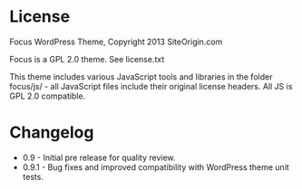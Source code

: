 License
=============

Focus WordPress Theme, Copyright 2013 SiteOrigin.com

Focus is a GPL 2.0 theme. See license.txt

This theme includes various JavaScript tools and libraries in the folder focus/js/ - all JavaScript files include their original license headers. All JS is GPL 2.0 compatible.

Changelog
=============
* 0.9 - Initial pre release for quality review.
* 0.9.1 - Bug fixes and improved compatibility with WordPress theme unit tests.